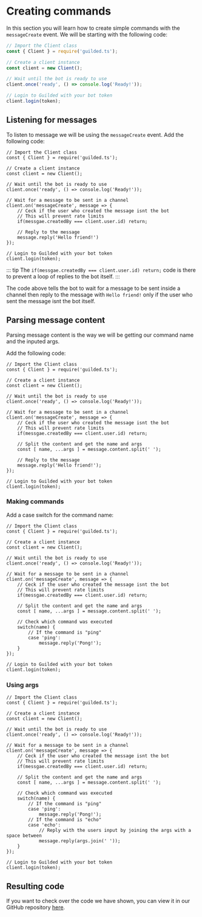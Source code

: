 # Creating commands

In this section you will learn how to create simple commands with the `messageCreate` event. We will be starting with the following code:

```js
// Import the Client class
const { Client } = require('guilded.ts');

// Create a client instance
const client = new Client();

// Wait until the bot is ready to use
client.once('ready', () => console.log('Ready!'));

// Login to Guilded with your bot token
client.login(token);
```

## Listening for messages

To listen to message we will be using the `messageCreate` event. Add the following code:

```js{11,14,17-18}
// Import the Client class
const { Client } = require('guilded.ts');

// Create a client instance
const client = new Client();

// Wait until the bot is ready to use
client.once('ready', () => console.log('Ready!'));

// Wait for a message to be sent in a channel
client.on('messageCreate', message => {
    // Ceck if the user who created the message isnt the bot
    // This will prevent rate limits
    if(messgae.createdBy === client.user.id) return;

    // Reply to the message
    message.reply('Hello friend!')
});

// Login to Guilded with your bot token
client.login(token);
```

::: tip
The `if(messgae.createdBy === client.user.id) return;` code is there to prevent a loop of replies to the bot itself.
:::

The code above tells the bot to wait for a message to be sent inside a channel then reply to the message with `Hello friend!` only if the user who sent the message isnt the bot itself.

## Parsing message content

Parsing message content is the way we will be getting our command name and the inputed args.

Add the following code:

```js{17}
// Import the Client class
const { Client } = require('guilded.ts');

// Create a client instance
const client = new Client();

// Wait until the bot is ready to use
client.once('ready', () => console.log('Ready!'));

// Wait for a message to be sent in a channel
client.on('messageCreate', message => {
    // Ceck if the user who created the message isnt the bot
    // This will prevent rate limits
    if(messgae.createdBy === client.user.id) return;

    // Split the content and get the name and args
    const [ name, ...args ] = message.content.split(' ');

    // Reply to the message
    message.reply('Hello friend!');
});

// Login to Guilded with your bot token
client.login(token);
```

### Making commands

Add a case switch for the command name:

```js{20,22-24}
// Import the Client class
const { Client } = require('guilded.ts');

// Create a client instance
const client = new Client();

// Wait until the bot is ready to use
client.once('ready', () => console.log('Ready!'));

// Wait for a message to be sent in a channel
client.on('messageCreate', message => {
    // Ceck if the user who created the message isnt the bot
    // This will prevent rate limits
    if(messgae.createdBy === client.user.id) return;

    // Split the content and get the name and args
    const [ name, ...args ] = message.content.split(' ');

    // Check which command was executed
    switch(name) {
        // If the command is "ping"
        case 'ping':
            message.reply('Pong!');
    }
});

// Login to Guilded with your bot token
client.login(token);
```

### Using args

```js{25,27}
// Import the Client class
const { Client } = require('guilded.ts');

// Create a client instance
const client = new Client();

// Wait until the bot is ready to use
client.once('ready', () => console.log('Ready!'));

// Wait for a message to be sent in a channel
client.on('messageCreate', message => {
    // Ceck if the user who created the message isnt the bot
    // This will prevent rate limits
    if(messgae.createdBy === client.user.id) return;

    // Split the content and get the name and args
    const [ name, ...args ] = message.content.split(' ');

    // Check which command was executed
    switch(name) {
        // If the command is "ping"
        case 'ping':
            message.reply('Pong!');
        // If the command is "echo"
        case 'echo':
            // Reply with the users input by joining the args with a space between
            message.reply(args.join(' '));
    }
});

// Login to Guilded with your bot token
client.login(token);
```

## Resulting code

If you want to check over the code we have shown, you can view it in our GitHub repository [here](https://github.com/guildedts/guide/tree/main/examples/creating-your-bot/creating-commands).
